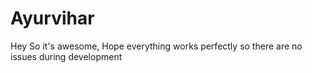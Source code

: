 # Ayurvihar

Hey So it's awesome, Hope everything works perfectly so there are no issues during development
